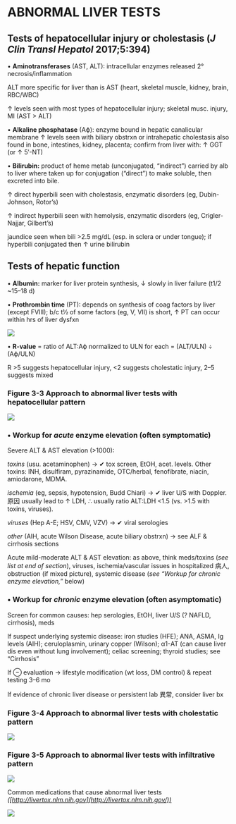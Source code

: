 # ABNORMAL LIVER TESTS

## Tests of hepatocellular injury or cholestasis (_J Clin Transl Hepatol_ 2017;5:394)

• **Aminotransferases** (AST, ALT): intracellular enzymes released 2° necrosis/inflammation

ALT more specific for liver than is AST (heart, skeletal muscle, kidney, brain, RBC/WBC)

↑ levels seen with most types of hepatocellular injury; skeletal musc. injury, MI (AST > ALT)

• **Alkaline phosphatase** (Aϕ): enzyme bound in hepatic canalicular membrane ↑ levels seen with biliary obstrxn or intrahepatic cholestasis also found in bone, intestines, kidney, placenta; confirm from liver with: ↑ GGT (or ↑ 5′-NT)

• **Bilirubin:** product of heme metab (unconjugated, “indirect”) carried by alb to liver where taken up for conjugation (“direct”) to make soluble, then excreted into bile.

↑ direct hyperbili seen with cholestasis, enzymatic disorders (eg, Dubin-Johnson, Rotor’s)

↑ indirect hyperbili seen with hemolysis, enzymatic disorders (eg, Crigler-Najjar, Gilbert’s)

jaundice seen when bili >2.5 mg/dL (esp. in sclera or under tongue); if hyperbili conjugated then ↑ urine bilirubin

## Tests of hepatic function

• **Albumin:** marker for liver protein synthesis, ↓ slowly in liver failure (t1/2 ~15–18 d)

• **Prothrombin time** (PT): depends on synthesis of coag factors by liver (except FVIII); b/c t½ of some factors (eg, V, VII) is short, ↑ PT can occur within hrs of liver dysfxn

![](https://i.imgur.com/yG8a8ia.jpg)

• **R-value** = ratio of ALT:Aϕ normalized to ULN for each = (ALT/ULN) ÷ (Aϕ/ULN)

R >5 suggests hepatocellular injury, <2 suggests cholestatic injury, 2–5 suggests mixed

### Figure 3-3 Approach to abnormal liver tests with hepatocellular pattern

![](https://i.imgur.com/DHOPQUB.jpg)

### • **Workup for _acute_ enzyme elevation** (often symptomatic)

Severe ALT & AST elevation (>1000):

_toxins_ (usu. acetaminophen) → ✔ tox screen, EtOH, acet. levels. Other toxins: INH, disulfiram, pyrazinamide, OTC/herbal, fenofibrate, niacin, amiodarone, MDMA.

_ischemia_ (eg, sepsis, hypotension, Budd Chiari) → ✔ liver U/S with Doppler. 原因 usually lead to ↑ LDH, ∴ usually ratio ALT:LDH <1.5 (vs. >1.5 with toxins, viruses).

_viruses_ (Hep A-E; HSV, CMV, VZV) → ✔ viral serologies

_other_ (AIH, acute Wilson Disease, acute biliary obstrxn) → see ALF & cirrhosis sections

Acute mild-moderate ALT & AST elevation: as above, think meds/toxins (_see list at end of section_), viruses, ischemia/vascular issues in hospitalized 病人, obstruction (if mixed picture), systemic disease (_see “Workup for chronic enzyme elevation,”_ below)

### • **Workup for _chronic_ enzyme elevation** (often asymptomatic)

Screen for common causes: hep serologies, EtOH, liver U/S (? NAFLD, cirrhosis), meds

If suspect underlying systemic disease: iron studies (HFE); ANA, ASMA, Ig levels (AIH); ceruloplasmin, urinary copper (Wilson); α1-AT (can cause liver dis even without lung involvement); celiac screening; thyroid studies; see “Cirrhosis”

If ⊖ evaluation → lifestyle modification (wt loss, DM control) & repeat testing 3–6 mo

If evidence of chronic liver disease or persistent lab 異常, consider liver bx

### Figure 3-4 Approach to abnormal liver tests with cholestatic pattern

![](https://i.imgur.com/ABidBw1.jpg)

### Figure 3-5 Approach to abnormal liver tests with infiltrative pattern

![](https://i.imgur.com/P6Zv4Zm.jpg)

Common medications that cause abnormal liver tests _([http://livertox.nlm.nih.gov](http://livertox.nlm.nih.gov/))_

![](https://i.imgur.com/Nh4bgj4.jpg)
